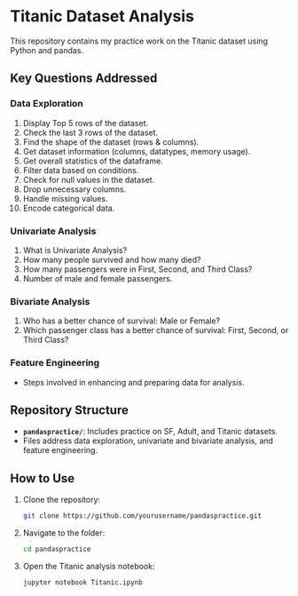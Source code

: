 # Titanic Dataset Analysis

This repository contains my practice work on the Titanic dataset using Python and pandas.

## Key Questions Addressed

### Data Exploration
1. Display Top 5 rows of the dataset.
2. Check the last 3 rows of the dataset.
3. Find the shape of the dataset (rows & columns).
4. Get dataset information (columns, datatypes, memory usage).
5. Get overall statistics of the dataframe.
6. Filter data based on conditions.
7. Check for null values in the dataset.
8. Drop unnecessary columns.
9. Handle missing values.
10. Encode categorical data.

### Univariate Analysis
1. What is Univariate Analysis?
2. How many people survived and how many died?
3. How many passengers were in First, Second, and Third Class?
4. Number of male and female passengers.

### Bivariate Analysis
1. Who has a better chance of survival: Male or Female?
2. Which passenger class has a better chance of survival: First, Second, or Third Class?

### Feature Engineering
- Steps involved in enhancing and preparing data for analysis.

## Repository Structure
- **`pandaspractice/`**: Includes practice on SF, Adult, and Titanic datasets.
- Files address data exploration, univariate and bivariate analysis, and feature engineering.

## How to Use
1. Clone the repository:
   ```bash
   git clone https://github.com/yourusername/pandaspractice.git
   ```
2. Navigate to the folder:
   ```bash
   cd pandaspractice
   ```
3. Open the Titanic analysis notebook:
   ```bash
   jupyter notebook Titanic.ipynb
   ```

